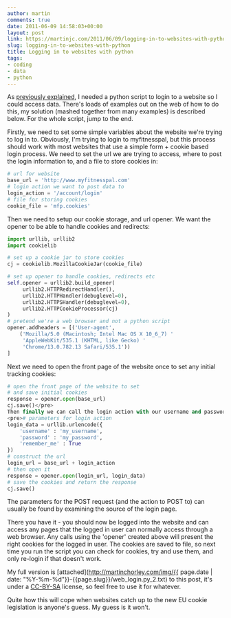```yaml
---
author: martin
comments: true
date: 2011-06-09 14:58:03+00:00
layout: post
link: https://martinjc.com/2011/06/09/logging-in-to-websites-with-python/
slug: logging-in-to-websites-with-python
title: Logging in to websites with python
tags:
- coding
- data
- python
---
```


As [previously explained](http://users.cs.cf.ac.uk/M.J.Chorley/2011/06/09/scraping-myfitnesspal-dat/), I needed a python script to login to a website so I could access data. There's loads of examples out on the web of how to do this, my solution (mashed together from many examples) is described below. For the whole script, jump to the end.

Firstly, we need to set some simple variables about the website we're trying to log in to. Obviously, I'm trying to login to myfitnesspal, but this process should work with most websites that use a simple form + cookie based login process. We need to set the url we are trying to access, where to post the login information to, and a file to store cookies in:
``` python
# url for website        
base_url = 'http://www.myfitnesspal.com'       
# login action we want to post data to       
login_action = '/account/login'       
# file for storing cookies       
cookie_file = 'mfp.cookies'
```
Then we need to setup our cookie storage, and url opener. We want the opener to be able to handle cookies and redirects:
``` python
import urllib, urllib2
import cookielib

# set up a cookie jar to store cookies
cj = cookielib.MozillaCookieJar(cookie_file)

# set up opener to handle cookies, redirects etc
self.opener = urllib2.build_opener(
     urllib2.HTTPRedirectHandler(),
     urllib2.HTTPHandler(debuglevel=0),
     urllib2.HTTPSHandler(debuglevel=0),            
     urllib2.HTTPCookieProcessor(cj)
)
# pretend we're a web browser and not a python script
opener.addheaders = [('User-agent',
    ('Mozilla/5.0 (Macintosh; Intel Mac OS X 10_6_7) '
     'AppleWebKit/535.1 (KHTML, like Gecko) '
     'Chrome/13.0.782.13 Safari/535.1'))
]
```
Next we need to open the front page of the website once to set any initial tracking cookies:
``` python
# open the front page of the website to set
# and save initial cookies
response = opener.open(base_url)
cj.save()</pre>
Then finally we can call the login action with our username and password and login to the website:
<pre># parameters for login action
login_data = urllib.urlencode({
    'username' : 'my_username',
    'password' : 'my_password',
    'remember_me' : True
})
# construct the url
login_url = base_url + login_action
# then open it
response = opener.open(login_url, login_data)
# save the cookies and return the response       
cj.save()
```
The parameters for the POST request (and the action to POST to) can usually be found by examining the source of the login page.

There you have it - you should now be logged into the website and can access any pages that the logged in user can normally access through a web browser. Any calls using the 'opener' created above will present the right cookies for the logged in user. The cookies are saved to file, so next time you run the script you can check for cookies, try and use them, and only re-login if that doesn't work.

My full version is [attached](http://martinchorley.com/img/{{ page.date | date: "%Y-%m-%d"}}-{{page.slug}}/web_login.py_2.txt) to this post, it's under a [CC-BY-SA](http://creativecommons.org/licenses/by-sa/3.0/) license, so feel free to use it for whatever.

Quite how this will cope when websites catch up to the new EU cookie legislation is anyone's guess. My guess is it won't.
